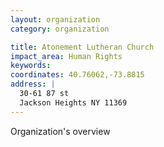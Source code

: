 ```yaml
---
layout: organization
category: organization

title: Atonement Lutheran Church
impact_area: Human Rights
keywords: 
coordinates: 40.76062,-73.8815
address: |
  30-61 87 st
  Jackson Heights NY 11369
---
```

Organization's overview
